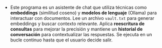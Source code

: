 - Este programa es un asistente de chat que utiliza técnicas como **embeddings** (similitud coseno) y **modelos de lenguaje** (Ollama) para interactuar con documentos. Lee un archivo `vault.txt` para generar embeddings y buscar contexto relevante. Aplica **reescritura de consultas** para mejorar la precisión y mantiene un **historial de conversación** para contextualizar las respuestas. Se ejecuta en un bucle continuo hasta que el usuario decide salir.
